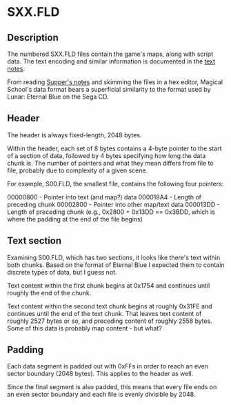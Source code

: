 # SXX.FLD

## Description

The numbered SXX.FLD files contain the game's maps, along with script data. The text encoding and similar information is documented in the [text notes](notes/text.md).

From reading [Supper's notes](https://github.com/suppertails66/wdtools/blob/master/notes/lunareb_notes.txt) and skimming the files in a hex editor, Magical School's data format bears a superficial similarity to the format used by Lunar: Eternal Blue on the Sega CD.

## Header

The header is always fixed-length, 2048 bytes.

Within the header, each set of 8 bytes contains a 4-byte pointer to the start of a section of data, followed by 4 bytes specifying how long the data chunk is. The number of pointers and what they mean differs from file to file, probably due to complexity of a given scene.

For example, S00.FLD, the smallest file, contains the following four pointers:

00000800 - Pointer into text (and map?) data
000018A4 - Length of preceding chunk
00002800 - Pointer into other map/text data
000013DD - Length of preceding chunk (e.g., 0x2800 + 0x13DD == 0x3BDD, which is where the padding at the end of the file begins)

## Text section

Examining S00.FLD, which has two sections, it looks like there's text within both chunks. Based on the format of Eternal Blue I expected them to contain discrete types of data, but I guess not.

Text content within the first chunk begins at 0x1754 and continues until roughly the end of the chunk.

Text content within the second text chunk begins at roughly 0x31FE and continues until the end of the text chunk. That leaves text content of roughly 2527 bytes or so, and preceding content of roughly 2558 bytes. Some of this data is probably map content - but what?

## Padding

Each data segment is padded out with 0xFFs in order to reach an even sector boundary (2048 bytes). This applies to the header as well.

Since the final segment is also padded, this means that every file ends on an even sector boundary and each file is evenly divisible by 2048.
